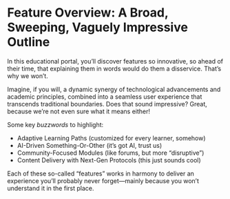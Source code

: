 # Feature Overview: A Broad, Sweeping, Vaguely Impressive Outline

In this educational portal, you’ll discover features so innovative, so ahead of their time, that explaining them in words would do them a disservice. That’s why we won’t.

Imagine, if you will, a dynamic synergy of technological advancements and academic principles, combined into a seamless user experience that transcends traditional boundaries. Does that sound impressive? Great, because we’re not even sure what it means either!

Some key *buzzwords* to highlight:
- Adaptive Learning Paths (customized for every learner, somehow)
- AI-Driven Something-Or-Other (it’s got AI, trust us)
- Community-Focused Modules (like forums, but more “disruptive”)
- Content Delivery with Next-Gen Protocols (this just sounds cool)

Each of these so-called “features” works in harmony to deliver an experience you’ll probably never forget—mainly because you won’t understand it in the first place.
